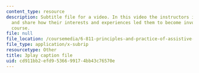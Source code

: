 ```yaml
---
content_type: resource
description: Subtitle file for a video. In this video the instructors introduce themselves
  and share how their interests and experiences led them to become involved with the
  course.
file: null
file_location: /coursemedia/6-811-principles-and-practice-of-assistive-technology-fall-2014/cd911bb2efd9536699174bb43c76570e_yqrQ9dKPV78.vtt
file_type: application/x-subrip
resourcetype: Other
title: 3play caption file
uid: cd911bb2-efd9-5366-9917-4bb43c76570e
---
```

